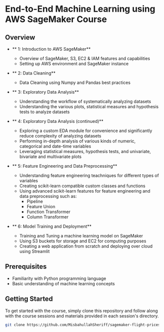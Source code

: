 # End-to-End Machine Learning using AWS SageMaker Course


## Overview

- ** 1: Introduction to AWS SageMaker**
  - Overview of SageMaker, S3, EC2 & IAM features and capabilities
  - Setting up AWS environment and SageMaker instance

- ** 2: Data Cleaning**
  - Data Cleaning using Numpy and Pandas best practices

- ** 3: Exploratory Data Analysis**
  - Understanding the workflow of systematically analyzing datasets
  - Understanding the various plots, statistical measures and hypothesis tests to analyze datasets

- ** 4: Exploratory Data Analysis (continued)**
  - Exploring a custom EDA module for convenience and significantly reduce complexity of analyzing datasets
  - Performing in-depth analysis of various kinds of numeric, categorical and date-time variables
  - Leveraging statistical measures, hypothesis tests, and univariate, bivariate and multivariate plots

- ** 5: Feature Engineering and Data Preprocessing**
  - Understanding feature engineering teachniques for different types of variables
  - Creating scikit-learn compatible custom classes and functions
  - Using advanced scikit-learn features for feature engineering and data preprocessing such as:
     - Pipeline
     - Feature Union
     - Function Transformer
     - Column Transformer

- ** 6: Model Training and Deployment**
  - Training and Tuning a machine learning model on SageMaker
  - Using S3 buckets for storage and EC2 for computing purposes
  - Creating a web application from scratch and deploying over cloud using Streamlit

## Prerequisites

- Familiarity with Python programming language
- Basic understanding of machine learning concepts

## Getting Started

To get started with the course, simply clone this repository and follow along with the course sessions and materials provided in each session's directory.

```bash
git clone https://github.com/MisbahullahSheriff/sagemaker-flight-prices-prediction.git
```

